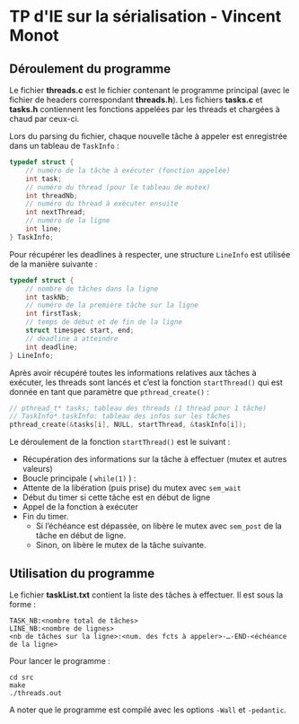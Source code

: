 # TP d'IE sur la sérialisation - Vincent Monot

## Déroulement du programme
Le fichier **threads.c** est le fichier contenant le programme principal (avec le fichier de headers correspondant **threads.h**). Les fichiers **tasks.c** et **tasks.h** contiennent les fonctions appelées par les threads et chargées à chaud par ceux-ci.

Lors du parsing du fichier, chaque nouvelle tâche à appeler est enregistrée dans un tableau de `TaskInfo` :
```c
typedef struct {
	// numéro de la tâche à exécuter (fonction appelée)
	int task;
	// numéro du thread (pour le tableau de mutex)
	int threadNb;
	// numéro du thread à exécuter ensuite
	int nextThread;
	// numéro de la ligne
	int line;
} TaskInfo;
```
Pour récupérer les deadlines à respecter, une structure `LineInfo` est utilisée de la manière suivante :
```c
typedef struct {
	// nombre de tâches dans la ligne
	int taskNb;
	// numéro de la première tâche sur la ligne
	int firstTask;
	// temps de début et de fin de la ligne
	struct timespec start, end;
	// deadline à atteindre
	int deadline;
} LineInfo;
```

Après avoir récupéré toutes les informations relatives aux tâches à exécuter, les threads sont lancés et c’est la fonction `startThread()` qui est donnée en tant que paramètre que `pthread_create()` :
```c
// pthread_t* tasks: tableau des threads (1 thread pour 1 tâche)
// TaskInfo* taskInfo: tableau des infos sur les tâches
pthread_create(&tasks[i], NULL, startThread, &taskInfo[i]);
```

Le déroulement de la fonction `startThread()` est le suivant :
- Récupération des informations sur la tâche à effectuer (mutex et autres valeurs)
- Boucle principale ( `while(1)` ) :
- Attente de la libération (puis prise) du mutex avec `sem_wait`
- Début du timer si cette tâche est en début de ligne
- Appel de la fonction à exécuter
- Fin du timer.
  - Si l’échéance est dépassée, on libère le mutex avec `sem_post` de la tâche en début de ligne.
  - Sinon, on libère le mutex de la tâche suivante.

## Utilisation du programme
Le fichier **taskList.txt** contient la liste des tâches à effectuer. Il est sous la forme :
```
TASK_NB:<nombre total de tâches>
LINE_NB:<nombre de lignes>
<nb de tâches sur la ligne>:<num. des fcts à appeler>-…-END-<échéance de la ligne>
```
Pour lancer le programme :
```
cd src
make
./threads.out
```
A noter que le programme est compilé avec les options `-Wall` et `-pedantic`.
